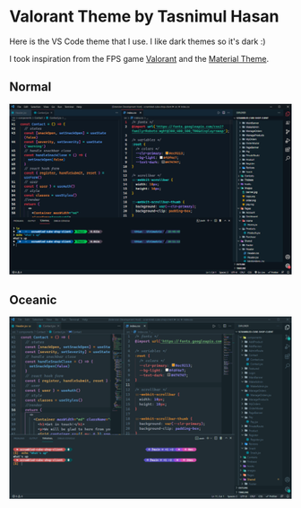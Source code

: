 # Valorant Theme by Tasnimul Hasan

Here is the VS Code theme that I use. I like dark themes so it's dark :)

I took inspiration from the FPS game [Valorant](https://playvalorant.com/) and the [Material Theme](https://marketplace.visualstudio.com/items?itemName=Equinusocio.vsc-material-theme).

## Normal

![normal](./screenshots/normal.png)

## Oceanic

![oceanic](./screenshots/oceanic.png)
